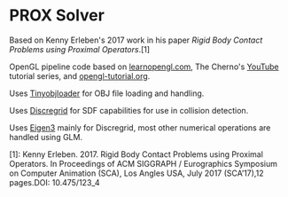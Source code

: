 # PROX Solver

Based on Kenny Erleben's 2017 work in his paper _Rigid Body Contact Problems using Proximal Operators_.[1] 

OpenGL pipeline code based on [learnopengl.com](https://learnopengl.com/), The Cherno's [YouTube](https://www.youtube.com/user/TheChernoProject) tutorial series, and [opengl-tutorial.org](https://www.opengl-tutorial.org/).

Uses [Tinyobjloader](https://github.com/tinyobjloader/tinyobjloader) for OBJ file loading and handling.

Uses [Discregrid](https://github.com/InteractiveComputerGraphics/Discregrid) for SDF capabilities for use in collision detection.

Uses [Eigen3](https://eigen.tuxfamily.org/index.php?title=Main_Page) mainly for Discregrid, most other numerical operations are handled using GLM.

[1]:
Kenny Erleben. 2017. Rigid Body Contact Problems using Proximal Operators. In Proceedings of ACM SIGGRAPH / Eurographics Symposium on Computer Animation (SCA), Los Angles USA, July 2017 (SCA’17),12 pages.DOI: 10.475/123_4